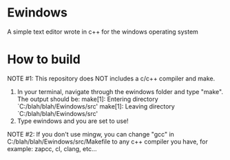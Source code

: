 # Ewindows
A simple text editor wrote in c++ for the windows operating system
# How to build
NOTE #1: This repository does NOT includes a c/c++ compiler and make.

1. In your terminal, navigate through the ewindows folder and type "make". The output should be:
  make[1]: Entering directory \`C:/blah/blah/Ewindows/src'
  make[1]: Leaving directory \`C:/blah/blah/Ewindows/src'
2. Type ewindows and you are set to use!

NOTE #2: If you don't use mingw, you can change "gcc" in C:/blah/blah/Ewindows/src/Makefile to any c++ compiler you have, for example: zapcc, cl, clang, etc...
